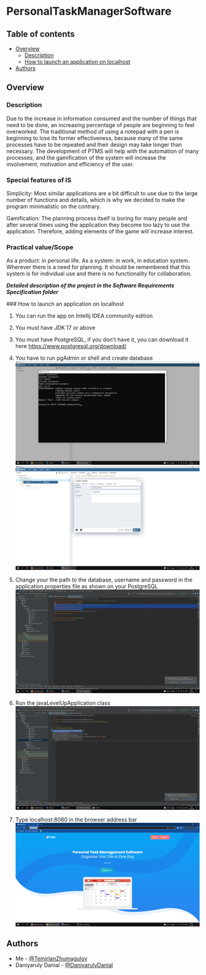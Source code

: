 # PersonalTaskManagerSoftware

## Table of contents

- [Overview](#overview)
  - [Description](#description)
  - [How to launch an application on localhost](#How_to_launch_an_application_on_localhost)
- [Authors](#authors)

## Overview

### Description

Due to the increase in information consumed and the number of things that need to be done, an increasing percentage of people are beginning to feel overworked. The traditional method of using a notepad with a pen is beginning to lose its former effectiveness, because many of the same processes have to be repeated and their design may take longer than necessary. The development of PTMS will help with the automation of many processes, and the gamification of the system will increase the involvement, motivation and efficiency of the user.

### Special features of IS
Simplicity: Most similar applications are a bit difficult to use due to the large number of functions and details, which is why we decided to make the program minimalistic on the contrary.

Gamification: The planning process itself is boring for many people and after several times using the application they become too lazy to use the application. Therefore, adding elements of the game will increase interest.

### Practical value/Scope
As a product: in personal life.
As a system: in work, in education system.
Wherever there is a need for planning.
It should be remembered that this system is for individual use and there is no functionality for collaboration.

***Detailed description of the project in the Software Requirements Specification folder***

<a name="How_to_launch_an_application_on_localhost">### How to launch an application on localhost
</a> 

1. You can run the app on Intellij IDEA community edition 

2. You must have JDK 17 or above 

3. You must have PostgreSQL, if you don't have it, you can download it here https://www.postgresql.org/download/

4. You have to run pgAdmin or shell and create database
![](./screenshots/2.png)
![](./screenshots/3.png)
5. Change your the path to the database, username and password in the application.properties file as shown on your PostgreSQL 
![](./screenshots/4.png)
6. Run the javaLevelUpApplication class
![](./screenshots/5.png)
7. Type localhost:8080 in the browser address bar 
![](./screenshots/6.png)
## Authors

- Me - [@TemirlanZhumagulov](https://github.com/TemirlanZhumagulov)
- Daniyaruly Danial - [@DaniyarulyDanial](https://github.com/daniyarulydanial)


